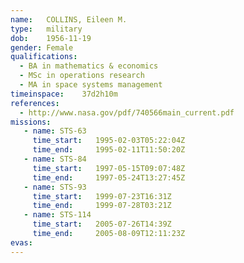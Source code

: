 ```yaml
---
name:	COLLINS, Eileen M.
type:	military
dob:	1956-11-19
gender:	Female
qualifications:
  - BA in mathematics & economics
  - MSc in operations research
  - MA in space systems management
timeinspace:	37d2h10m
references:
  - http://www.nasa.gov/pdf/740566main_current.pdf
missions:
   - name: STS-63
     time_start:   1995-02-03T05:22:04Z
     time_end:     1995-02-11T11:50:20Z
   - name: STS-84
     time_start:   1997-05-15T09:07:48Z
     time_end:     1997-05-24T13:27:45Z
   - name: STS-93
     time_start:   1999-07-23T16:31Z
     time_end:     1999-07-28T03:21Z
   - name: STS-114
     time_start:   2005-07-26T14:39Z
     time_end:     2005-08-09T12:11:23Z
evas:
---
```

